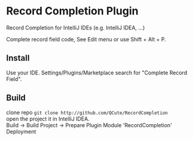 # Record Completion Plugin
Record Completion for IntelliJ IDEs (e.g. IntelliJ IDEA, ...)  

Complete record field code, See Edit menu or use Shift + Alt + P.  

## Install
Use your IDE. Settings/Plugins/Marketplace search for "Complete Record Field".  

## Build
clone repo ``` git clone http://github.com/QCute/RecordCompletion ```  
open the project it in IntelliJ IDEA.  
Build -> Build Project -> Prepare Plugin Module 'RecordCompletion' Deployment  
